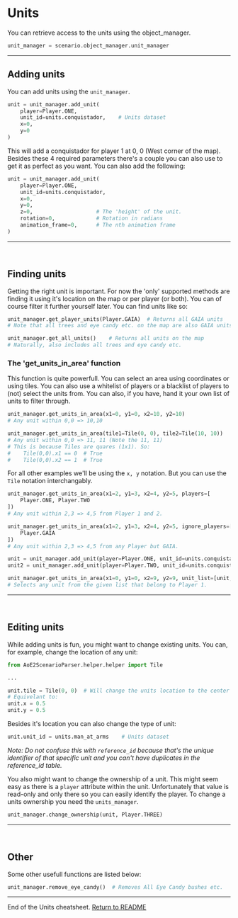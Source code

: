 # Units

You can retrieve access to the units using the object_manager. 

```py
unit_manager = scenario.object_manager.unit_manager
```

---

## Adding units

You can add units using the `unit_manager`. 

```py
unit = unit_manager.add_unit(
    player=Player.ONE,
    unit_id=units.conquistador,    # Units dataset
    x=0,
    y=0
)
```
This will add a conquistador for player 1 at 0, 0 (West corner of the map). Besides these 4 required parameters there's a couple you can also use to get it as perfect as you want. You can also add the following:
```py
unit = unit_manager.add_unit(
    player=Player.ONE,
    unit_id=units.conquistador,
    x=0,
    y=0,
    z=0,                    # The 'height' of the unit. 
    rotation=0,             # Rotation in radians
    animation_frame=0,      # The nth animation frame
)
```

---
&nbsp;  

## Finding units
Getting the right unit is important. For now the 'only' supported methods are finding it using it's location on the map or per player (or both). You can of course filter it further yourself later. You can find units like so:
```py
unit_manager.get_player_units(Player.GAIA)  # Returns all GAIA units 
# Note that all trees and eye candy etc. on the map are also GAIA units.

unit_manager.get_all_units()    # Returns all units on the map
# Naturally, also includes all trees and eye candy etc.
```
### The 'get_units_in_area' function
This function is quite powerfull. You can select an area using coordinates or using tiles. You can also use a whitelist of players or a blacklist of players to (not) select the units from. You can also, if you have, hand it your own list of units to filter through.
```py
unit_manager.get_units_in_area(x1=0, y1=0, x2=10, y2=10)
# Any unit within 0,0 => 10,10

unit_manager.get_units_in_area(tile1=Tile(0, 0), tile2=Tile(10, 10))
# Any unit within 0,0 => 11, 11 (Note the 11, 11)
# This is because Tiles are quares (1x1). So: 
#    Tile(0,0).x1 == 0  # True  
#    Tile(0,0).x2 == 1  # True
```
For all other examples we'll be using the `x, y` notation. But you can use the `Tile` notation interchangably.
```py
unit_manager.get_units_in_area(x1=2, y1=3, x2=4, y2=5, players=[
    Player.ONE, Player.TWO
])
# Any unit within 2,3 => 4,5 from Player 1 and 2.

unit_manager.get_units_in_area(x1=2, y1=3, x2=4, y2=5, ignore_players=[
    Player.GAIA
])
# Any unit within 2,3 => 4,5 from any Player but GAIA.

unit = unit_manager.add_unit(player=Player.ONE, unit_id=units.conquistador, x=5, y=1)
unit2 = unit_manager.add_unit(player=Player.TWO, unit_id=units.conquistador, x=1, y=5)

unit_manager.get_units_in_area(x1=0, y1=0, x2=9, y2=9, unit_list=[unit, unit2], players=[Player.ONE])
# Selects any unit from the given list that belong to Player 1.
```

---
&nbsp;  

## Editing units
While adding units is fun, you might want to change existing units. You can, for example, change the location of any unit:
```py
from AoE2ScenarioParser.helper.helper import Tile

...

unit.tile = Tile(0, 0)  # Will change the units location to the center of tile 0,0
# Equivelant to:
unit.x = 0.5
unit.y = 0.5
```

Besides it's location you can also change the type of unit:
```py
unit.unit_id = units.man_at_arms    # Units dataset
```
*Note: Do not confuse this with `reference_id` because that's the unique identifier of that specific unit and you can't have duplicates in the reference_id table.*

You also might want to change the ownership of a unit. This might seem easy as there is a `player` attribute within the unit. Unfortunately that value is read-only and only there so you can easily identify the player. To change a units ownership you need the `units_manager`.
```py
unit_manager.change_ownership(unit, Player.THREE)
```

---
&nbsp;  

## Other

Some other usefull functions are listed below:

```py
unit_manager.remove_eye_candy()  # Removes All Eye Candy bushes etc.
```

---

End of the Units cheatsheet. [Return to README](./../README.md)